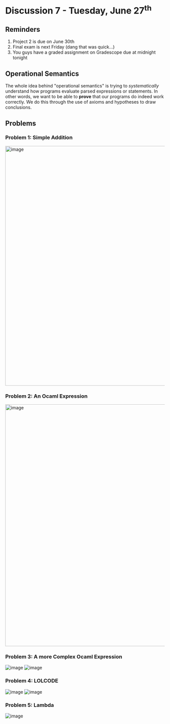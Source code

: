 # Discussion 7 - Tuesday, June 27<sup>th</sup>

## Reminders
1. Project 2 is due on June 30th
2. Final exam is next Friday (dang that was quick...)
3. You guys have a graded assignment on Gradescope due at midnight tonight

## Operational Semantics
The whole idea behind "operational semantics" is trying to *systematically* understand how programs evaluate parsed expressions or statements. In other words, we want to be able to **prove** that our programs do indeed work correctly. We do this through the use of axioms and hypotheses to draw conclusions.

## Problems 

### Problem 1: Simple Addition
<img width="758" alt="image" src="https://user-images.githubusercontent.com/25085195/225814389-5d59a7bb-c738-4f3d-87e1-504621acb17e.png">

### Problem 2: An Ocaml Expression
<img width="765" alt="image" src="https://user-images.githubusercontent.com/25085195/225814404-8a04889b-079a-4e04-9a4a-d2ff5bd94c91.png">

### Problem 3: A more Complex Ocaml Expression
![image](https://github.com/umd-cmsc330/summer23-ta/assets/47506459/b25f9bb6-e1b1-4038-860c-bdaddf81d0e0)
![image](https://github.com/umd-cmsc330/summer23-ta/assets/47506459/6a53376b-9bea-46ba-b58e-412dd0ac8d02)


### Problem 4: LOLCODE
![image](https://github.com/umd-cmsc330/summer23-ta/assets/47506459/ca1f2817-83b9-430a-9e7a-7e8319e491d3)
![image](https://github.com/umd-cmsc330/summer23-ta/assets/47506459/6f732a41-a46f-47b8-a393-86196f6e3b25)


### Problem 5: Lambda

![image](https://github.com/umd-cmsc330/summer23-ta/assets/47506459/957e7204-4e99-40b8-942c-3cc1f0391dfa)


